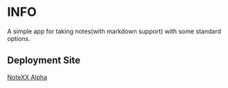 # INFO

A simple app for taking notes(with markdown support) with some standard options.

## Deployment Site

[NoteXX Alpha](https://notexx-alpha.netlify.app/)